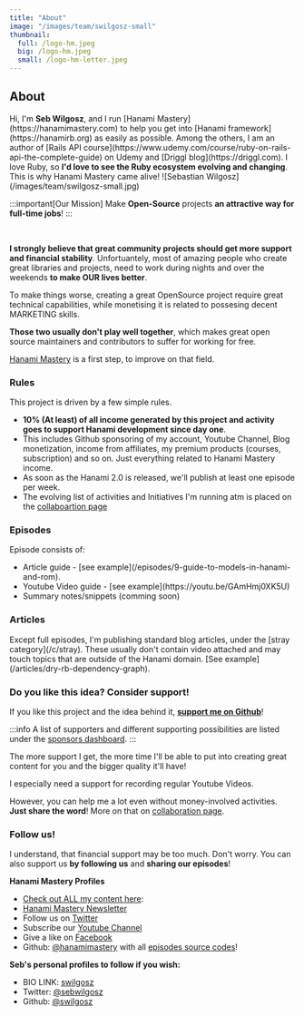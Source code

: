 ```yaml
---
title: "About"
image: "/images/team/swilgosz-small"
thumbnail:
  full: /logo-hm.jpeg
  big: /logo-hm.jpeg
  small: /logo-hm-letter.jpeg
---
```


## About

<Grid container spacing={2}>
  <Grid item xs={12} md={6}>
  <Typography paragraph>Hi, I'm <strong>Seb Wilgosz</strong>, and I run [Hanami Mastery](https://hanamimastery.com) to help you get into [Hanami framework](https://hanamirb.org) as easily as possible.</Typography>
  <Typography paragraph>Among the others, I am an author of [Rails API course](https://www.udemy.com/course/ruby-on-rails-api-the-complete-guide) on Udemy and [Driggl blog](https://driggl.com).</Typography>
  <Typography paragraph>I love Ruby, so <strong>I'd love to see the Ruby ecosystem evolving and changing</strong>. This is why Hanami Mastery came alive!</Typography>
</Grid>
  <Grid item xs={12} md={6}>
  ![Sebastian Wilgosz](/images/team/swilgosz-small.jpg)
  </Grid>
</Grid>

<br />

:::important[Our Mission]
Make **Open-Source** projects **an attractive way for full-time jobs**!
:::

<br />


**I strongly believe that great community projects should get more support and financial stability**. Unfortuantely, most of amazing people who create great libraries and projects, need to work during nights and over the weekends **to make OUR lives better**.

To make things worse, creating a great OpenSource project require great technical capabilities, while monetising it is related to possesing decent MARKETING skills.

**Those two usually don't play well together**, which makes great open source maintainers and contributors to suffer for working for free.

[Hanami Mastery](https://hanamimastery.com) is a first step, to improve on that field.

### Rules

This project is driven by a few simple rules.

- **10% (At least) of all income generated by this project and activity goes to support Hanami development since day one**.
- This includes Github sponsoring of my account, Youtube Channel, Blog monetization, income from affiliates, my premium products (courses, subscription) and so on. Just everything related to Hanami Mastery income.
- As soon as the Hanami 2.0 is released, we'll publish at least one episode per week.
- The evolving list of activities and Initiatives I'm running atm is placed on the [collaboartion page](/collaboration)

<Grid container spacing={2}>
  <Grid item xs={12} md={6}>
    <h3>
      Episodes
    </h3>
    <Typography paragraph>Episode consists of:</Typography>
      <ul>
      <li>Article guide - [see example](/episodes/9-guide-to-models-in-hanami-and-rom).</li>
      <li>Youtube Video guide - [see example](https://youtu.be/GAmHmj0XK5U)</li>
      <li>Summary notes/snippets (comming soon)</li>
      </ul>
  </Grid>
  <Grid item xs={12} md={6}>
    <h3>
      Articles
    </h3>
    <Typography paragraph> Except full episodes, I'm publishing standard blog articles, under the [stray category](/c/stray). These usually don't contain video attached and may touch topics that are outside of the Hanami domain. [See example](/articles/dry-rb-dependency-graph).</Typography>
  </Grid>
</Grid>


### Do you like this idea? Consider support!

If you like this project and the idea behind it, **[support me on Github](https://github.com/sponsors/swilgosz)**!

:::info
A list of supporters and different supporting possibilities are listed under the [sponsors dashboard](/sponsors).
:::

The more support I get, the more time I'll be able to put into creating great content for you and the bigger quality it'll have!

I especially need a support for recording regular Youtube Videos.

However, you can help me a lot even without money-involved activities. **Just share the word**! More on that on [collaboration page](/collaboration).

### Follow us!

I understand, that financial support may be too much. Don't worry.
You can also support us **by following us** and **sharing our episodes**!

**Hanami Mastery Profiles**

- [Check out ALL my content here](https://hanamimastery.com):
- [Hanami Mastery Newsletter](https://mailchi.mp/6ac8f64f3c5d/hanami-mastery-newsletter)
- Follow us on [Twitter](https://twitter.com/hanamimastery)
- Subscribe our [Youtube Channel](https://www.youtube.com/c/HanamiMastery)
- Give a like on [Facebook](https://www.facebook.com/hanamimasteryfb)
- Github: [@hanamimastery](https://github.com/hanamimastery) with all [episodes source codes](https://github.com/hanamimastery/episodes)!

**Seb's personal profiles to follow if you wish:**

- BIO LINK: [swilgosz](https://bio.link/swilgosz)
- Twitter: [@sebwilgosz](https://twitter.com/sebwilgosz)
- Github: [@swilgosz](https://github.com/swilgosz)
